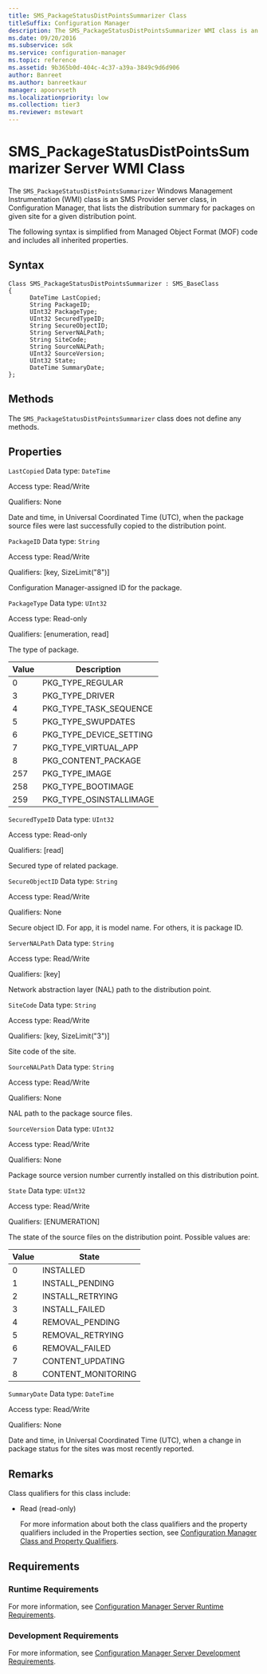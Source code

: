 ```yaml
---
title: SMS_PackageStatusDistPointsSummarizer Class
titleSuffix: Configuration Manager
description: The SMS_PackageStatusDistPointsSummarizer WMI class is an SMS Provider server class, in Configuration Manager, that lists the distribution summary for packages a given distribution point.
ms.date: 09/20/2016
ms.subservice: sdk
ms.service: configuration-manager
ms.topic: reference
ms.assetid: 9b365b0d-404c-4c37-a39a-3849c9d6d906
author: Banreet
ms.author: banreetkaur
manager: apoorvseth
ms.localizationpriority: low
ms.collection: tier3
ms.reviewer: mstewart
---
```

# SMS_PackageStatusDistPointsSummarizer Server WMI Class
The `SMS_PackageStatusDistPointsSummarizer` Windows Management Instrumentation (WMI) class is an SMS Provider server class, in Configuration Manager, that lists the distribution summary for packages on given site for a given distribution point.

 The following syntax is simplified from Managed Object Format (MOF) code and includes all inherited properties.

## Syntax

```
Class SMS_PackageStatusDistPointsSummarizer : SMS_BaseClass
{
      DateTime LastCopied;
      String PackageID;
      UInt32 PackageType;
      UInt32 SecuredTypeID;
      String SecureObjectID;
      String ServerNALPath;
      String SiteCode;
      String SourceNALPath;
      UInt32 SourceVersion;
      UInt32 State;
      DateTime SummaryDate;
};
```

## Methods
 The `SMS_PackageStatusDistPointsSummarizer` class does not define any methods.

## Properties
 `LastCopied`
 Data type: `DateTime`

 Access type: Read/Write

 Qualifiers: None

 Date and time, in Universal Coordinated Time (UTC), when the package source files were last successfully copied to the distribution point.

 `PackageID`
 Data type: `String`

 Access type: Read/Write

 Qualifiers: [key, SizeLimit("8")]

 Configuration Manager-assigned ID for the package.

 `PackageType`
 Data type: `UInt32`

 Access type: Read-only

 Qualifiers: [enumeration, read]

 The type of package.

|Value|Description|
|-----------|-----------------|
|0|PKG_TYPE_REGULAR|
|3|PKG_TYPE_DRIVER|
|4|PKG_TYPE_TASK_SEQUENCE|
|5|PKG_TYPE_SWUPDATES|
|6|PKG_TYPE_DEVICE_SETTING|
|7|PKG_TYPE_VIRTUAL_APP|
|8|PKG_CONTENT_PACKAGE|
|257|PKG_TYPE_IMAGE|
|258|PKG_TYPE_BOOTIMAGE|
|259|PKG_TYPE_OSINSTALLIMAGE|

 `SecuredTypeID`
 Data type: `UInt32`

 Access type: Read-only

 Qualifiers: [read]

 Secured type of related package.

 `SecureObjectID`
 Data type: `String`

 Access type: Read/Write

 Qualifiers: None

 Secure object ID. For app, it is model name. For others, it is package ID.

 `ServerNALPath`
 Data type: `String`

 Access type: Read/Write

 Qualifiers: [key]

 Network abstraction layer (NAL) path to the distribution point.

 `SiteCode`
 Data type: `String`

 Access type: Read/Write

 Qualifiers: [key, SizeLimit("3")]

 Site code of the site.

 `SourceNALPath`
 Data type: `String`

 Access type: Read/Write

 Qualifiers: None

 NAL path to the package source files.

 `SourceVersion`
 Data type: `UInt32`

 Access type: Read/Write

 Qualifiers: None

 Package source version number currently installed on this distribution point.

 `State`
 Data type: `UInt32`

 Access type: Read/Write

 Qualifiers: [ENUMERATION]

 The state of the source files on the distribution point. Possible values are:

|Value|State|
|-|-|
|0|INSTALLED|
|1|INSTALL_PENDING|
|2|INSTALL_RETRYING|
|3|INSTALL_FAILED|
|4|REMOVAL_PENDING|
|5|REMOVAL_RETRYING|
|6|REMOVAL_FAILED|
|7|CONTENT_UPDATING|
|8|CONTENT_MONITORING|

 `SummaryDate`
 Data type: `DateTime`

 Access type: Read/Write

 Qualifiers: None

 Date and time, in Universal Coordinated Time (UTC), when a change in package status for the sites was most recently reported.

## Remarks
 Class qualifiers for this class include:

- Read (read-only)

  For more information about both the class qualifiers and the property qualifiers included in the Properties section, see [Configuration Manager Class and Property Qualifiers](../../../../../develop/reference/misc/class-and-property-qualifiers.md).

## Requirements

### Runtime Requirements
 For more information, see [Configuration Manager Server Runtime Requirements](../../../../../develop/core/reqs/server-runtime-requirements.md).

### Development Requirements
 For more information, see [Configuration Manager Server Development Requirements](../../../../../develop/core/reqs/server-development-requirements.md).
